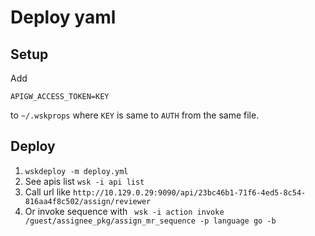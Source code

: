 # Deploy yaml

## Setup

Add

```
APIGW_ACCESS_TOKEN=KEY
```

to `~/.wskprops` where `KEY` is same to `AUTH` from the same file.

## Deploy 

1. `wskdeploy -m deploy.yml`
2. See apis list `wsk -i api list`
3. Call url like `http://10.129.0.29:9090/api/23bc46b1-71f6-4ed5-8c54-816aa4f8c502/assign/reviewer`
4. Or invoke sequence with ` wsk -i action invoke /guest/assignee_pkg/assign_mr_sequence -p language go -b`
